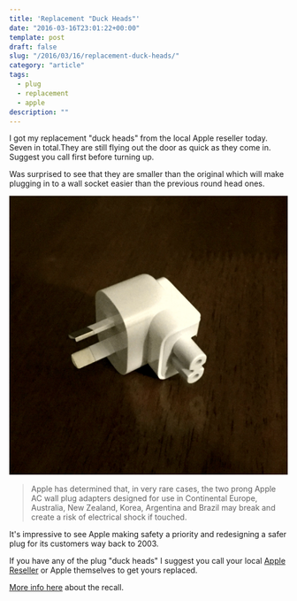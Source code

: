 ```yaml
---
title: 'Replacement "Duck Heads"'
date: "2016-03-16T23:01:22+00:00"
template: post
draft: false
slug: "/2016/03/16/replacement-duck-heads/"
category: "article"
tags:
  - plug
  - replacement
  - apple
description: ""
---
```


I got my replacement "duck heads" from the local Apple reseller today. Seven in total.They are still flying out the door as quick as they come in. Suggest you call first before turning up.

Was surprised to see that they are smaller than the original which will make plugging in to a wall socket easier than the previous round head ones.

![Apple NZ replacement plug head](./duck-head.jpg)

>Apple has determined that, in very rare cases, the two prong Apple AC wall plug adapters designed for use in Continental Europe, Australia, New Zealand, Korea, Argentina and Brazil may break and create a risk of electrical shock if touched.

It's impressive to see Apple making safety a priority and redesigning a safer plug for its customers way back to 2003.

If you have any of the plug "duck heads" I suggest you call your local [Apple Reseller](http://technologycentre.co.nz) or Apple themselves to get yours replaced.

[More info here](https://www.apple.com/nz/support/ac-wallplug-adapter/) about the recall.